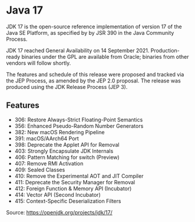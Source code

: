 # Java 17

JDK 17 is the open-source reference implementation of version 17 of the Java SE Platform, as 
specified by by JSR 390 in the Java Community Process.

JDK 17 reached General Availability on 14 September 2021. Production-ready binaries under the 
GPL are available from Oracle; binaries from other vendors will follow shortly.

The features and schedule of this release were proposed and tracked via the JEP Process, as 
amended by the JEP 2.0 proposal. The release was produced using the JDK Release Process (JEP 3).

## Features
- 306:	Restore Always-Strict Floating-Point Semantics
- 356:	Enhanced Pseudo-Random Number Generators
- 382:	New macOS Rendering Pipeline
- 391:	macOS/AArch64 Port
- 398:	Deprecate the Applet API for Removal
- 403:	Strongly Encapsulate JDK Internals
- 406:	Pattern Matching for switch (Preview)
- 407:	Remove RMI Activation
- 409:	Sealed Classes
- 410:	Remove the Experimental AOT and JIT Compiler
- 411:	Deprecate the Security Manager for Removal
- 412:	Foreign Function & Memory API (Incubator)
- 414:	Vector API (Second Incubator)
- 415:	Context-Specific Deserialization Filters

Source: https://openjdk.org/projects/jdk/17/